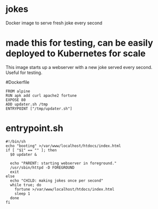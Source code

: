# jokes
Docker image to serve fresh joke every second

# made this for testing, can be easily deployed to Kubernetes for scale
This image starts up a webserver with a new joke served every second. Useful for testing.

#Dockerfile
```
FROM alpine
RUN apk add curl apache2 fortune
EXPOSE 80
ADD updater.sh /tmp
ENTRYPOINT ["/tmp/updater.sh"]
```

# entrypoint.sh

```
#!/bin/sh
echo "booting" >/var/www/localhost/htdocs/index.html
if [ "$1" == "" ]; then
  $0 updater &

  echo "PARENT: starting webserver in foreground."
  /usr/sbin/httpd -D FOREGROUND
  exit
else
  echo "CHILD: making jokes once per second"
  while true; do
    fortune >/var/www/localhost/htdocs/index.html
    sleep 1
  done
fi
```
